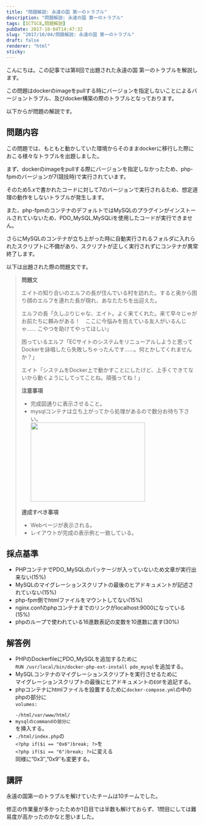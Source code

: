 ```yaml
---
title: "問題解説: 永遠の国 第一のトラブル"
description: "問題解説: 永遠の国 第一のトラブル"
tags: [ICTSC8,問題解説]
pubDate: 2017-10-04T14:47:32
slug: "2017/10/04/問題解説: 永遠の国 第一のトラブル"
draft: false
renderer: "html"
sticky: 
---
```


<p>こんにちは。この記事では第8回で出題された永遠の国 第一のトラブルを解説します。</p>
<p>この問題はdockerのimageをpullする時にバージョンを指定しないことによるバージョントラブル、及びdocker構築の際のトラブルとなっております。</p>
<p>以下からが問題の解説です。</p>
<p><!--more--></p>
<h2>問題内容</h2>
<p>この問題では、もともと動かしていた環境からそのままdockerに移行した際におこる様々なトラブルを出題しました。</p>
<p>まず、dockerのimageをpullする際にバージョンを指定しなかったため、php-fpmのバージョンが7(競技時)で実行されています。</p>
<p>そのため5.xで書かれたコードに対して7のバージョンで実行されるため、想定道理の動作をしないトラブルが発生します。</p>
<p>また、php-fpmのコンテナのデフォルトではMySQLのプラグインがインストールされていないため、PDO_MySQL,MySQLiを使用したコードが実行できません。</p>
<p>さらにMySQLのコンテナが立ち上がった時に自動実行されるフォルダに入れられたスクリプトに不備があり、スクリプトが正しく実行されずにコンテナが異常終了します。</p>
<p>以下は出題された際の問題文です。</p>
<blockquote><p><strong>問題文</strong></p>
<p>エイトの知り合いのエルフの長が住んでいる村を訪れた。すると奥から困り顔のエルフを連れた長が現れ、あなたたちを出迎えた。</p>
<p>エルフの長「久しぶりじゃな、エイト。よく来てくれた。来て早々じゃがお前たちに頼みがある！　ここに今悩みを抱えている友人がいるんじゃ…… こやつを助けてやってほしい」</p>
<p>困っているエルフ「ECサイトのシステムをリニューアルしようと思ってDockerを詠唱したら失敗しちゃったんです……。何とかしてくれませんか？」</p>
<p>エイト「システムをDocker上で動かすことにしたけど、上手くできてないから動くようにしてってことね。頑張ってね！」</p>
<p><strong>注意事項</strong></p>
<ul>
<li>完成図通りに表示させること。</li>
<li>mysqlコンテナは立ち上がってから処理があるので数分お待ち下さい。<br />
<img decoding="async" loading="lazy" class="alignnone size-medium wp-image-1176" src="/images/wp/2017/09/7eb29450a8179ade243b0481fc32b7f6-300x207.png.webp" alt="" width="300" height="207" /></li>
</ul>
<p><strong>達成すべき事項</strong></p>
<ul>
<li>Webページが表示される。</li>
<li>レイアウトが完成の表示例と一致している。</li>
</ul>
</blockquote>
<h2>採点基準</h2>
<ul>
<li>PHPコンテナでPDO_MySQLのパッケージが入っていないため文章が実行出来ない(15%)</li>
<li>MySQLのマイグレーションスクリプトの最後のヒアドキュメントが記述されていない(15%)</li>
<li>php-fpm側でhtmlファイルをマウントしてない(15%)</li>
<li>nginx.confのphpコンテナまでのリンクがlocalhost:9000になっている(15%)</li>
<li>phpのループで使われている16進数表記の変数を10進数に直す(30%)</li>
</ul>
<h2>解答例</h2>
<ul>
<li>PHPのDockerfileにPDO_MySQLを追加するために<br />
<code>RUN /usr/local/bin/docker-php-ext-install pdo_mysql</code>を追加する。</li>
<li>MySQLコンテナのマイグレーションスクリプトを実行させるために<br />
マイグレーションスクリプトの最後にヒアドキュメントの<code>EOF</code>を追記する。</li>
<li>phpコンテナにhtmlファイルを設置するために<code>docker-compose.yml</code>の中のphpの部分に<br />
<code>volumes:<br />
-/html/var/www/html/</code></li>
<li><code>mysqlのcommandの部分に</code><br />
を挿入する。</li>
<li><code>./html/index.php</code>の<br />
<code>&lt;?php if($i == "0x6")break; ?&gt;</code>を<br />
<code>&lt;?php if($i == "6")break; ?&gt;</code>に変える<br />
同様に&#8221;0x3&#8243;,&#8221;0x9&#8243;も変更する。</li>
</ul>
<h2>講評</h2>
<p>永遠の国第一のトラブルを解けていたチームは10チームでした。</p>
<p>修正の作業量が多かったためか1日目では半数も解けておらず、1問目にしては難易度が高かったのかなと思いました。</p>

